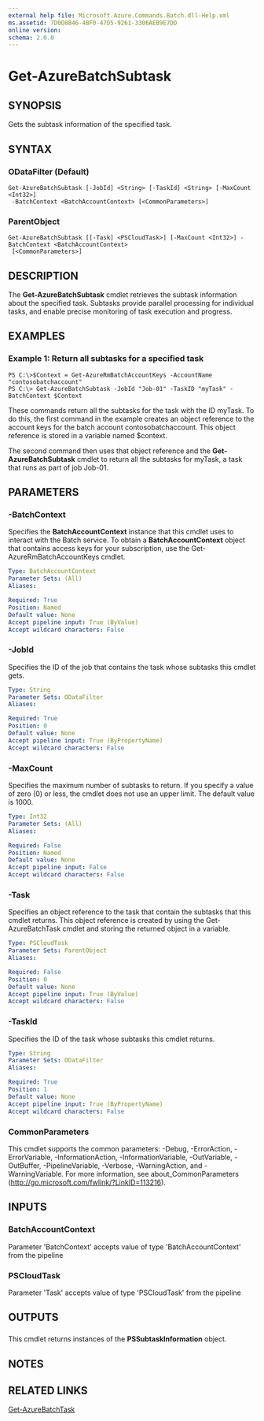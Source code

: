 ```yaml
---
external help file: Microsoft.Azure.Commands.Batch.dll-Help.xml
ms.assetid: 7D0D8B46-4BF0-47D5-9261-3306AEB9E7DD
online version: 
schema: 2.0.0
---
```


# Get-AzureBatchSubtask

## SYNOPSIS
Gets the subtask information of the specified task.

## SYNTAX

### ODataFilter (Default)
```
Get-AzureBatchSubtask [-JobId] <String> [-TaskId] <String> [-MaxCount <Int32>]
 -BatchContext <BatchAccountContext> [<CommonParameters>]
```

### ParentObject
```
Get-AzureBatchSubtask [[-Task] <PSCloudTask>] [-MaxCount <Int32>] -BatchContext <BatchAccountContext>
 [<CommonParameters>]
```

## DESCRIPTION
The **Get-AzureBatchSubtask** cmdlet retrieves the subtask information about the specified task.
Subtasks provide parallel processing for individual tasks, and enable precise monitoring of task execution and progress.

## EXAMPLES

### Example 1: Return all subtasks for a specified task
```
PS C:\>$Context = Get-AzureRmBatchAccountKeys -AccountName "contosobatchaccount"
PS C:\> Get-AzureBatchSubtask -JobId "Job-01" -TaskID "myTask" -BatchContext $Context
```

These commands return all the subtasks for the task with the ID myTask.
To do this, the first command in the example creates an object reference to the account keys for the batch account contosobatchaccount.
This object reference is stored in a variable named $context.

The second command then uses that object reference and the **Get-AzureBatchSubtask** cmdlet to return all the subtasks for myTask, a task that runs as part of job Job-01.

## PARAMETERS

### -BatchContext
Specifies the **BatchAccountContext** instance that this cmdlet uses to interact with the Batch service.
To obtain a **BatchAccountContext** object that contains access keys for your subscription, use the Get-AzureRmBatchAccountKeys cmdlet.

```yaml
Type: BatchAccountContext
Parameter Sets: (All)
Aliases: 

Required: True
Position: Named
Default value: None
Accept pipeline input: True (ByValue)
Accept wildcard characters: False
```

### -JobId
Specifies the ID of the job that contains the task whose subtasks this cmdlet gets.

```yaml
Type: String
Parameter Sets: ODataFilter
Aliases: 

Required: True
Position: 0
Default value: None
Accept pipeline input: True (ByPropertyName)
Accept wildcard characters: False
```

### -MaxCount
Specifies the maximum number of subtasks to return.
If you specify a value of zero (0) or less, the cmdlet does not use an upper limit.
The default value is 1000.

```yaml
Type: Int32
Parameter Sets: (All)
Aliases: 

Required: False
Position: Named
Default value: None
Accept pipeline input: False
Accept wildcard characters: False
```

### -Task
Specifies an object reference to the task that contain the subtasks that this cmdlet returns.
This object reference is created by using the Get-AzureBatchTask cmdlet and storing the returned object in a variable.

```yaml
Type: PSCloudTask
Parameter Sets: ParentObject
Aliases: 

Required: False
Position: 0
Default value: None
Accept pipeline input: True (ByValue)
Accept wildcard characters: False
```

### -TaskId
Specifies the ID of the task whose subtasks this cmdlet returns.

```yaml
Type: String
Parameter Sets: ODataFilter
Aliases: 

Required: True
Position: 1
Default value: None
Accept pipeline input: True (ByPropertyName)
Accept wildcard characters: False
```

### CommonParameters
This cmdlet supports the common parameters: -Debug, -ErrorAction, -ErrorVariable, -InformationAction, -InformationVariable, -OutVariable, -OutBuffer, -PipelineVariable, -Verbose, -WarningAction, and -WarningVariable. For more information, see about_CommonParameters (http://go.microsoft.com/fwlink/?LinkID=113216).

## INPUTS

### BatchAccountContext

Parameter 'BatchContext' accepts value of type 'BatchAccountContext' from the pipeline

### PSCloudTask

Parameter 'Task' accepts value of type 'PSCloudTask' from the pipeline

## OUTPUTS

###  
This cmdlet returns instances of the **PSSubtaskInformation** object.

## NOTES

## RELATED LINKS

[Get-AzureBatchTask](./Get-AzureBatchTask.md)


